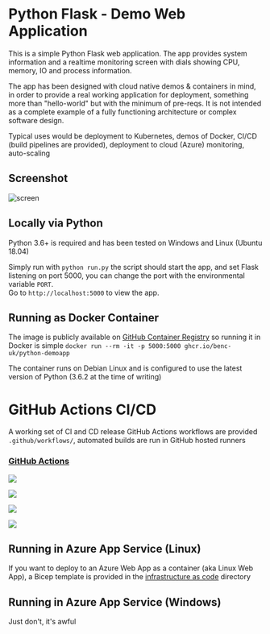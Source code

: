 # Python Flask - Demo Web Application
This is a simple Python Flask web application. The app provides system information and a realtime monitoring screen with dials showing CPU, memory, IO and process information.

The app has been designed with cloud native demos & containers in mind, in order to provide a real working application for deployment, something more than "hello-world" but with the minimum of pre-reqs. It is not intended as a complete example of a fully functioning architecture or complex software design.

Typical uses would be deployment to Kubernetes, demos of Docker, CI/CD (build pipelines are provided), deployment to cloud (Azure) monitoring, auto-scaling

## Screenshot
![screen](https://user-images.githubusercontent.com/14982936/30533171-db17fccc-9c4f-11e7-8862-eb8c148fedea.png)

## Locally via Python
Python 3.6+ is required and has been tested on Windows and Linux (Ubuntu 18.04)

Simply run with `python run.py` the script should start the app, and set Flask listening on port 5000, you can change the port with the environmental variable `PORT`.  
Go to `http://localhost:5000` to view the app.  

## Running as Docker Container
The image is publicly available on [GitHub Container Registry](https://hub.docker.com/r/bencuk/python-demoapp/) so running it in Docker is simple `docker run --rm -it -p 5000:5000 ghcr.io/benc-uk/python-demoapp`

The container runs on Debian Linux and is configured to use the latest version of Python (3.6.2 at the time of writing)


# GitHub Actions CI/CD 
A working set of CI and CD release GitHub Actions workflows are provided `.github/workflows/`, automated builds are run in GitHub hosted runners

### [GitHub Actions](https://github.com/benc-uk/python-demoapp/actions)

[![](https://img.shields.io/github/workflow/status/benc-uk/python-demoapp/CI%20Build%20App)](https://github.com/benc-uk/python-demoapp/actions?query=workflow%3A%22CI+Build+App%22)

[![](https://img.shields.io/github/workflow/status/benc-uk/python-demoapp/CD%20Release%20-%20AKS?label=release-kubernetes)](https://github.com/benc-uk/python-demoapp/actions?query=workflow%3A%22CD+Release+-+AKS%22)

[![](https://img.shields.io/github/workflow/status/benc-uk/python-demoapp/CD%20Release%20-%20Webapp?label=release-azure)](https://github.com/benc-uk/python-demoapp/actions?query=workflow%3A%22CD+Release+-+Webapp%22)

[![](https://img.shields.io/github/last-commit/benc-uk/python-demoapp)](https://github.com/benc-uk/python-demoapp/commits/master)


## Running in Azure App Service (Linux)

If you want to deploy to an Azure Web App as a container (aka Linux Web App), a Bicep template is provided in the [infrastructure as code](infra/) directory


## Running in Azure App Service (Windows)
Just don't, it's awful
